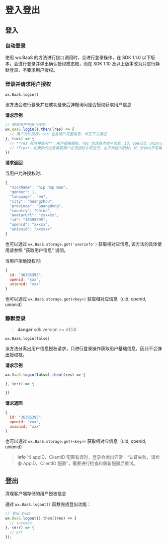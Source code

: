 # 登入登出

## 登入

### 自动登录

使用 wx.BaaS 的方法进行接口调用时，会进行登录操作，在 SDK 1.1.0 以下版本，会进行登录并弹出确认授权模态框，而在 SDK 1.10 及以上版本改为只进行静默登录，不要求用户授权。


### 登录并请求用户授权
`wx.BaaS.login()`

该方法会进行登录并在成功登录后弹框询问是否授权获取用户信息

**请求示例**

```js
// 微信用户登录小程序
wx.BaaS.login().then((res) => {
  // 用户允许授权，res 包含用户完整信息，详见下方描述
}, (res) => {
  // **res 有两种情况**：用户拒绝授权，res 包含基本用户信息：id、openid、unionid；其他类型的错误，如网络断开、请求超时等，将返回 Error 对象（详情见下方注解）
  // *Tips*：如果你的业务需要用户必须授权才可进行，由于微信的限制，10 分钟内不可再次弹出授权窗口，此时可以调用 [`wx.openSetting`](https://mp.weixin.qq.com/debug/wxadoc/dev/api/setting.html) 要求用户提供授权
})
```

**请求返回**

当用户允许授权时:

```js
{
  "nickName": "hip hop man",
  "gender": 1,
  "language": "en",
  "city": "Guangzhou",
  "province": "Guangdong",
  "country": "China",
  "avatarUrl": "xxxxxx",
  "id": "36395395",
  "openid": "xxxxx",
  "unionid": "xxxxxx"
}
```

也可以通过 `wx.BaaS.storage.get('userinfo')` 获取相对应信息, 该方法的具体使用请参照 “获取用户信息” 说明。

当用户拒绝授权时:

```js
{
  id: "36395395",
  openid: "xxx",
  unionid: "xxx"
}
```

也可以通过 `wx.BaaS.storage.get(<key>)` 获取相对应信息（uid, openid, unionid)


### 静默登录

> **danger**
> sdk version >= v1.1.0

`wx.BaaS.login(false)`

该方法分离出用户信息授权请求，只进行登录操作获取用户基础信息，因此不会弹出授权框。

**请求示例**

```js
wx.BaaS.login(false).then((res) => {

}, (err) => {

})
```

**请求返回**

```js
{
  id: "36395395",
  openid: "xxx",
  unionid: "xxx"
}
```

也可以通过 `wx.BaaS.storage.get(<key>)` 获取相对应信息（uid, openid, unionid)


> **info**
> 当 appID、ClientID 配置有误时，登录会抛出异常：“认证失败，请检查 AppID、ClientID 配置”，需要进行检查和重新配置后重试。


## 登出

清理客户端存储的用户授权信息

通过 `wx.BaaS.logout()` 函数完成登出功能：

```js
// 登出 BaaS
wx.BaaS.logout().then((res) => {
  // success
}, (err) => {
  // err
});
```